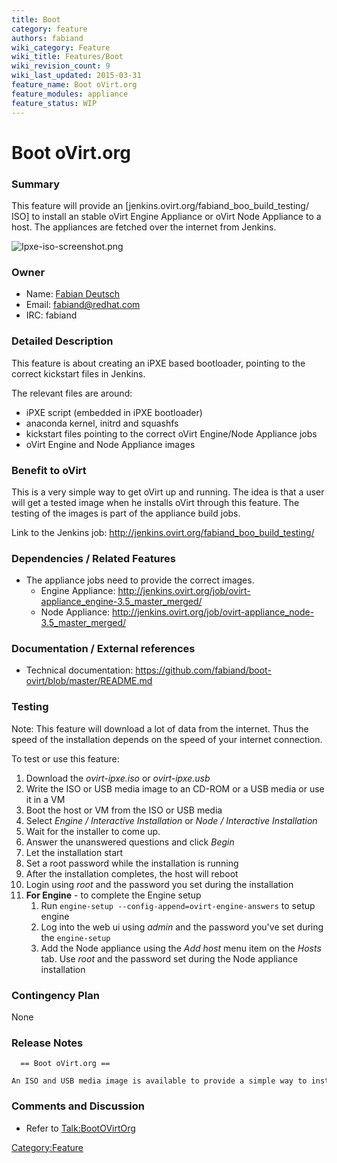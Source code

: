 ```yaml
---
title: Boot
category: feature
authors: fabiand
wiki_category: Feature
wiki_title: Features/Boot
wiki_revision_count: 9
wiki_last_updated: 2015-03-31
feature_name: Boot oVirt.org
feature_modules: appliance
feature_status: WIP
---
```


# Boot oVirt.org

### Summary

This feature will provide an [jenkins.ovirt.org/fabiand_boo_build_testing/ ISO] to install an stable oVirt Engine Appliance or oVirt Node Appliance to a host. The appliances are fetched over the internet from Jenkins.

![](Ipxe-iso-screenshot.png "Ipxe-iso-screenshot.png")

### Owner

*   Name: [ Fabian Deutsch](User:fabiand)
*   Email: <fabiand@redhat.com>
*   IRC: fabiand

### Detailed Description

This feature is about creating an iPXE based bootloader, pointing to the correct kickstart files in Jenkins.

The relevant files are around:

*   iPXE script (embedded in iPXE bootloader)
*   anaconda kernel, initrd and squashfs
*   kickstart files pointing to the correct oVirt Engine/Node Appliance jobs
*   oVirt Engine and Node Appliance images

### Benefit to oVirt

This is a very simple way to get oVirt up and running. The idea is that a user will get a tested image when he installs oVirt through this feature. The testing of the images is part of the appliance build jobs.

Link to the Jenkins job: <http://jenkins.ovirt.org/fabiand_boo_build_testing/>

### Dependencies / Related Features

*   The appliance jobs need to provide the correct images.
    -   Engine Appliance: <http://jenkins.ovirt.org/job/ovirt-appliance_engine-3.5_master_merged/>
    -   Node Appliance: <http://jenkins.ovirt.org/job/ovirt-appliance_node-3.5_master_merged/>

### Documentation / External references

*   Technical documentation: <https://github.com/fabiand/boot-ovirt/blob/master/README.md>

### Testing

Note: This feature will download a lot of data from the internet. Thus the speed of the installation depends on the speed of your internet connection.

To test or use this feature:

1.  Download the *ovirt-ipxe.iso* or *ovirt-ipxe.usb*
2.  Write the ISO or USB media image to an CD-ROM or a USB media or use it in a VM
3.  Boot the host or VM from the ISO or USB media
4.  Select *Engine / Interactive Installation* or *Node / Interactive Installation*
5.  Wait for the installer to come up.
6.  Answer the unanswered questions and click *Begin*
7.  Let the installation start
8.  Set a root password while the installation is running
9.  After the installation completes, the host will reboot
10. Login using *root* and the password you set during the installation
11. **For Engine** - to complete the Engine setup
    1.  Run `engine-setup --config-append=ovirt-engine-answers` to setup engine
    2.  Log into the web ui using *admin* and the password you've set during the `engine-setup`
    3.  Add the Node appliance using the *Add host* menu item on the *Hosts* tab. Use *root* and the password set during the Node appliance installation

### Contingency Plan

None

### Release Notes

      == Boot oVirt.org ==
      An ISO and USB media image is available to provide a simple way to install the oVirt Engine and oVirt Node appliances.

### Comments and Discussion

*   Refer to <Talk:BootOVirtOrg>

<Category:Feature>
